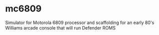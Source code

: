 mc6809
======

Simulator for Motorola 6809 processor and scaffolding for an early 80's Williams arcade console that will run Defender ROMS
